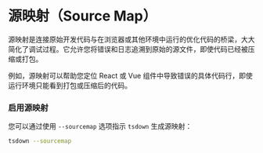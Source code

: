 # 源映射（Source Map）

源映射是连接原始开发代码与在浏览器或其他环境中运行的优化代码的桥梁，大大简化了调试过程。它允许您将错误和日志追溯到原始的源文件，即使代码已经被压缩或打包。

例如，源映射可以帮助您定位 React 或 Vue 组件中导致错误的具体代码行，即使运行环境只能看到打包或压缩后的代码。

### 启用源映射

您可以通过使用 `--sourcemap` 选项指示 `tsdown` 生成源映射：

```bash
tsdown --sourcemap
```
